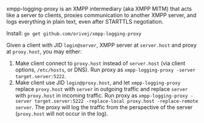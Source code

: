 xmpp-logging-proxy is an XMPP intermediary (aka XMPP MITM) that acts like a server to clients, proxies communication to another XMPP server, and logs everything in plain text, even after STARTTLS negotiation.

Install: `go get github.com/orivej/xmpp-logging-proxy`

Given a client with JID `login@server`, XMPP server at `server.host` and proxy at `proxy.host`, you may either:

1. Make client connect to `proxy.host` instead of `server.host` (via client options, `/etc/hosts`, or DNS).  Run proxy as `xmpp-logging-proxy -server target.server:5222`.
2. Make client use JID `login@proxy.host`, and let `xmpp-logging-proxy` replace `proxy.host` with `server` in outgoing traffic and replace `server` with `proxy.host` in incoming traffic.  Run proxy as `xmpp-logging-proxy -server target.server:5222 -replace-local proxy.host -replace-remote server`.  The proxy will log the traffic from the perspective of the server (`proxy.host` will not occur in the log).
